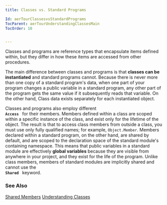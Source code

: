 ```yaml
---
title: Classes vs. Standard Programs

Id: aerTourClassesvsStandardPrograms
TocParent: aerTourUnderstandingClassesMain
TocOrder: 10


---
```


Classes and programs are reference types that encapsulate items defined within, but they differ in how these items are accessed from other procedures. 

The main difference between classes and programs is that **classes can be instantiated** and standard programs cannot. Because there is never more than one copy of a standard program's data, when one part of your program changes a public variable in a standard program, any other part of the program gets the same value if it subsequently reads that variable. On the other hand, Class data exists separately for each instantiated object. 

Classes and programs also employ different <code> **Access** </code> for their members. Members defined within a class are scoped within a specific instance of the class, and exist only for the lifetime of the object. The result is that to access class members from outside a class, you must use only fully qualified names; for example, <code class="ce">Object.Member</code>. Members declared within a standard program, on the other hand, are shared by default, and are scoped to the declaration space of the standard module's containing namespace. This means that public variables in a standard module are effectively **global variables** because they are visible from anywhere in your project, and they exist for the life of the program. Unlike class members, members of standard modules are implicitly shared and cannot use the <code> **Shared** </code> keyword. 

### See Also
[Shared Members](aerTourSharedMembers.html)
[Understanding Classes<br />](aerTourUnderstandingClassesMain.html) 
